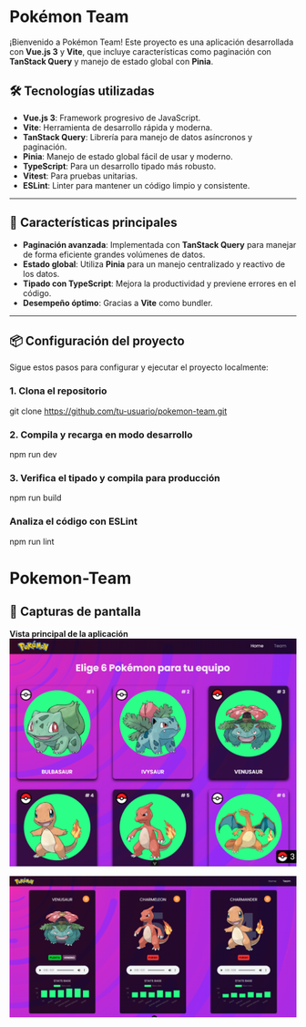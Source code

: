 # Pokémon Team

¡Bienvenido a Pokémon Team! Este proyecto es una aplicación desarrollada con **Vue.js 3** y **Vite**, que incluye características como paginación con **TanStack Query** y manejo de estado global con **Pinia**.

## 🛠 Tecnologías utilizadas

- **Vue.js 3**: Framework progresivo de JavaScript.
- **Vite**: Herramienta de desarrollo rápida y moderna.
- **TanStack Query**: Librería para manejo de datos asíncronos y paginación.
- **Pinia**: Manejo de estado global fácil de usar y moderno.
- **TypeScript**: Para un desarrollo tipado más robusto.
- **Vitest**: Para pruebas unitarias.
- **ESLint**: Linter para mantener un código limpio y consistente.

---

## 🚀 Características principales

- **Paginación avanzada**: Implementada con **TanStack Query** para manejar de forma eficiente grandes volúmenes de datos.
- **Estado global**: Utiliza **Pinia** para un manejo centralizado y reactivo de los datos.
- **Tipado con TypeScript**: Mejora la productividad y previene errores en el código.
- **Desempeño óptimo**: Gracias a **Vite** como bundler.

---

## 📦 Configuración del proyecto

Sigue estos pasos para configurar y ejecutar el proyecto localmente:

### 1. Clona el repositorio

git clone https://github.com/tu-usuario/pokemon-team.git

### 2. Compila y recarga en modo desarrollo

npm run dev

### 3. Verifica el tipado y compila para producción

npm run build

### Analiza el código con ESLint

npm run lint

# Pokemon-Team

## 📸 Capturas de pantalla

**Vista principal de la aplicación**
![Home](public/screenshots/home-sreenshot.png)

![Team](public/screenshots/pokemon-screenshot.png)
